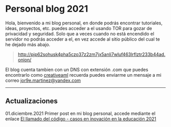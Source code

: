 # Personal blog 2021
Hola, bienvenido a mi blog personal, en donde podrás encontrar tutoriales, ideas, proyectos, etc. puedes acceder a el usando TOR para gozar de privacidad y seguridad. Solo que a veces cuando no está encendido el servidor no podrás acceder a el, en vez accede al sitio público del cual te he dejado más abajo.

> http://pjp62sohusk4pha5czo37z2zm7jx5anli7wluf463lrflztr233b44ad.onion/

El blog cuenta tambien con un DNS con extensión .com que puedes encontrarlo como [creativeaml](https://creativeaml.com) recuerda puedes enviarme un mensaje a mi correo <jor9e.martinez@yandex.com>

---
## Actualizaciones
01.diciembre.2021
Primer post en mi blog personal, accede mediante el enlace [El llamado del código - casos en inovación en la educación 2021](https://www.creativeaml.com/blog_posts/17-11-2021.html)

